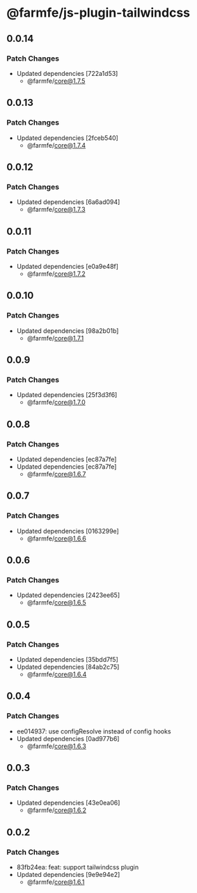 # @farmfe/js-plugin-tailwindcss

## 0.0.14

### Patch Changes

- Updated dependencies [722a1d53]
  - @farmfe/core@1.7.5

## 0.0.13

### Patch Changes

- Updated dependencies [2fceb540]
  - @farmfe/core@1.7.4

## 0.0.12

### Patch Changes

- Updated dependencies [6a6ad094]
  - @farmfe/core@1.7.3

## 0.0.11

### Patch Changes

- Updated dependencies [e0a9e48f]
  - @farmfe/core@1.7.2

## 0.0.10

### Patch Changes

- Updated dependencies [98a2b01b]
  - @farmfe/core@1.7.1

## 0.0.9

### Patch Changes

- Updated dependencies [25f3d3f6]
  - @farmfe/core@1.7.0

## 0.0.8

### Patch Changes

- Updated dependencies [ec87a7fe]
- Updated dependencies [ec87a7fe]
  - @farmfe/core@1.6.7

## 0.0.7

### Patch Changes

- Updated dependencies [0163299e]
  - @farmfe/core@1.6.6

## 0.0.6

### Patch Changes

- Updated dependencies [2423ee65]
  - @farmfe/core@1.6.5

## 0.0.5

### Patch Changes

- Updated dependencies [35bdd7f5]
- Updated dependencies [84ab2c75]
  - @farmfe/core@1.6.4

## 0.0.4

### Patch Changes

- ee014937: use configResolve instead of config hooks
- Updated dependencies [0ad977b6]
  - @farmfe/core@1.6.3

## 0.0.3

### Patch Changes

- Updated dependencies [43e0ea06]
  - @farmfe/core@1.6.2

## 0.0.2

### Patch Changes

- 83fb24ea: feat: support tailwindcss plugin
- Updated dependencies [9e9e94e2]
  - @farmfe/core@1.6.1
